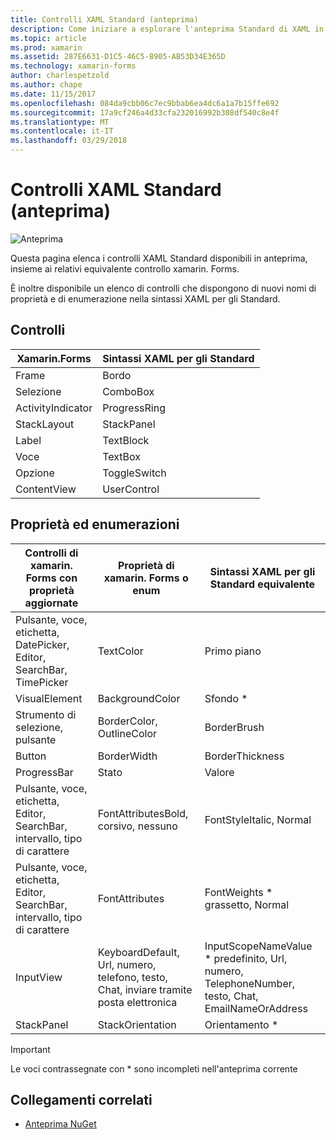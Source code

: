 ```yaml
---
title: Controlli XAML Standard (anteprima)
description: Come iniziare a esplorare l'anteprima Standard di XAML in xamarin. Forms
ms.topic: article
ms.prod: xamarin
ms.assetid: 287E6631-D1C5-46C5-8905-AB53D34E365D
ms.technology: xamarin-forms
author: charlespetzold
ms.author: chape
ms.date: 11/15/2017
ms.openlocfilehash: 084da9cbb06c7ec9bbab6ea4dc6a1a7b15ffe692
ms.sourcegitcommit: 17a9cf246a4d33cfa232016992b308df540c8e4f
ms.translationtype: MT
ms.contentlocale: it-IT
ms.lasthandoff: 03/29/2018
---
```

# <a name="xaml-standard-preview-controls"></a>Controlli XAML Standard (anteprima)

![Anteprima](~/media/shared/preview.png)

Questa pagina elenca i controlli XAML Standard disponibili in anteprima, insieme ai relativi equivalente controllo xamarin. Forms.

È inoltre disponibile un elenco di controlli che dispongono di nuovi nomi di proprietà e di enumerazione nella sintassi XAML per gli Standard.

## <a name="controls"></a>Controlli

|Xamarin.Forms|Sintassi XAML per gli Standard|
|--- |--- |
|Frame|Bordo|
|Selezione|ComboBox|
|ActivityIndicator|ProgressRing|
|StackLayout|StackPanel|
|Label|TextBlock|
|Voce|TextBox|
|Opzione|ToggleSwitch|
|ContentView|UserControl|


## <a name="properties-and-enumerations"></a>Proprietà ed enumerazioni

|Controlli di xamarin. Forms con proprietà aggiornate|Proprietà di xamarin. Forms o enum|Sintassi XAML per gli Standard equivalente|
|--- |--- |--- |
|Pulsante, voce, etichetta, DatePicker, Editor, SearchBar, TimePicker|TextColor|Primo piano|
|VisualElement|BackgroundColor|Sfondo *|
|Strumento di selezione, pulsante|BorderColor, OutlineColor|BorderBrush|
|Button|BorderWidth|BorderThickness|
|ProgressBar|Stato|Valore|
|Pulsante, voce, etichetta, Editor, SearchBar, intervallo, tipo di carattere|FontAttributesBold, corsivo, nessuno|FontStyleItalic, Normal|
|Pulsante, voce, etichetta, Editor, SearchBar, intervallo, tipo di carattere|FontAttributes|FontWeights * grassetto, Normal|
|InputView|KeyboardDefault, Url, numero, telefono, testo, Chat, inviare tramite posta elettronica|InputScopeNameValue * predefinito, Url, numero, TelephoneNumber, testo, Chat, EmailNameOrAddress|
|StackPanel|StackOrientation|Orientamento *|

> [!IMPORTANT]
> Le voci contrassegnate con * sono incompleti nell'anteprima corrente

## <a name="related-links"></a>Collegamenti correlati

- [Anteprima NuGet](https://aka.ms/xf-xamlstandard-nuget)
